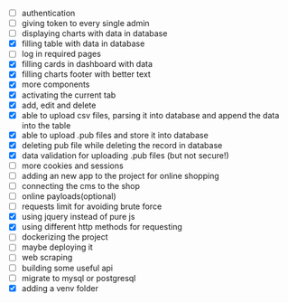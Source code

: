 - [ ] authentication
- [ ] giving token to every single admin
- [ ] displaying charts with data in database
- [x] filling table with data in database
- [ ] log in required pages
- [x] filling cards in dashboard with data
- [x] filling charts footer with better text
- [x] more components
- [x] activating the current tab
- [x] add, edit and delete
- [x] able to upload csv files, parsing it into database and append the data into the table
- [x] able to upload .pub files and store it into database
- [x] deleting pub file while deleting the record in database
- [x] data validation for uploading .pub files (but not secure!)
- [ ] more cookies and sessions
- [ ] adding an new app to the project for online shopping
- [ ] connecting the cms to the shop
- [ ] online payloads(optional)
- [ ] requests limit for avoiding brute force
- [x] using jquery instead of pure js
- [x] using different http methods for requesting
- [ ] dockerizing the project
- [ ] maybe deploying it
- [ ] web scraping
- [ ] building some useful api
- [ ] migrate to mysql or postgresql
- [x] adding a venv folder

